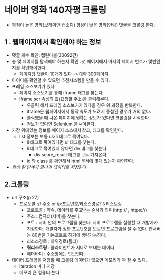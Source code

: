 #  네이버 영화 140자평 크롤링



- 평점이 높은 영화(보헤미안 랩소디) 평점이 낮은 영화(인랑) 댓글을 크롤링 한다.

## 1 . 웹페이지에서 확인해야 하는 정보

- 댓글 개수 확인: 캡틴마블(30092건)
- 총 몇 페이지를 탐색해야 하는지 확인 : 첫 페이지에서 마지막 페이지 번호가 몇번인지를 확인해야한다.
  - 페이지당 댓글이 10개가 있다 -> 대략 300페이지
- 아이디를 확인할 수 있으면 추천시스템을 만들 수 있다.
- 프레임 소스보기가 있다
  - 페이지 소스보기를 통해 iframe 태그를 찾는다.
  - iframe scr 속성의 값(요청할 주소)을 클릭해본다.
    - 우클릭 해서 프레임 소스보기가 있다을 경우 위 과정을 반복한다.
    - iframe은 웹페이지에서 동작 속도가 느려서 중첩된 경우가 거의 없다.
    - 클릭했을 때 나온 페이지에 원하는 정보가 있다면 크롤링을 시작한다.
    - 정보가 없다면 Selenium 을 써야한다.
- 가장 위에있는 정보를 페이지 소스에서 찾고, 태그를 확인한다.
  - list 정보는 보통 ul>li 태그로 묶여있다.
    - li 태그로 묶여있다면 ul 태그를 찾는다.
    - li 태그로 묶여있지 않다면 div 태그를 찾는다
      - div score_result 태그를 모두 가져온다.
    - id 와 class 를 확인해서 html 문서에 몇개 있는지 확인한다.
- *항상 한 단계가 끝나면 데이터를 저장한다*

## 2.크롤링

- url 구조(p 27)
  - 프로토콜 :// 주소 or ip:포트번호/리소스경로?쿼리스트링
    - 프로토콜 : 약속, 데이터를 주고받는 순서와 의미(http:// , https://)
    - 주소 : 컴퓨터(서버)를 찾는다.
    - 포트 : 서버 안의 프로그램을 찾는다. 서버 프로그램을 실행할 때 개발자가 지정한다. 개발자가 정한 포트번호를 모르면 프로그램을 쓸 수 없다. 웹서버는 80번을 기본포트로 하기에 생략가능하다.
    - 리소스경로 : 하위경로(폴더)
    - **쿼리스트링** : 클라이언트가 서버로 보내는 데이터
    - 헤더바디 : 주소창에는 안보인다.
- 데이터 프레임을 저장할 때 크롤링 데이터가 많으면 메모리가 꽉 찰 수 있다.
  - iteration 마다 저장
  - 메모리 큰 컴퓨터 쓴다

